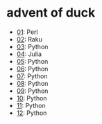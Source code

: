 # advent of duck

- [01](./01/): Perl
- [02](./02/): Raku
- [03](./03/): Python
- [04](./04/): Julia
- [05](./05/): Python
- [06](./06/): Python
- [07](./07/): Python
- [08](./08/): Python
- [09](./09/): Python
- [10](./10/): Python
- [11](./11/): Python
- [12](./12/): Python

